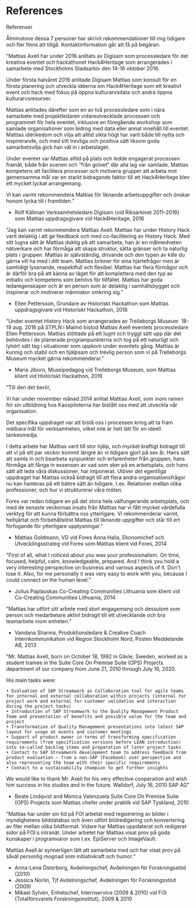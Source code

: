 # References

Referenser

Åtminstone dessa 7 personer har skrivit rekommendationer till mig tidigare och fler finns att tillgå. Kontaktinformation går att få på begäran.


”Mattias Axell har under 2016 anlitats av Digisam som processledare för det kreativa eventet och hackathonet Hack4Heritage som arrangerades i samarbete med Stockholms Stadsarkiv den 14-16 oktober 2016. 

Under första halvåret 2016 anlitade Digisam Mattias som konsult för en första planering och utveckla idéerna om Hack4Heritage som ett kreativt event och hack med fokus på öppna kulturarvsdata och andra öppna kulturarvsresurser. 

Mattias anlitades därefter som en av två processledare som i nära samarbete med projektledaren vidareutvecklade processen och programmet för hela eventet, inklusive en föregående workshop som samlade organisationer som bidrog med data eller annat innehåll till eventet. Mattias idérikedom och vilja att alltid sikta högt har varit både till nytta och inspirerande, och med sitt trevliga och positiva sätt liksom goda samarbetsvilja gick han väl in i arbetslaget. 

Under eventet var Mattias alltid på plats och ledde engagerat processen framåt, både från scenen och ”från golvet” där alla lag var samlade. Mattias kompetens att facilitera processer och motivera grupper att arbeta mot gemensamma mål var en starkt bidragande faktor till att Hack4Heritage blev ett mycket lyckat arrangemang.  

Vi kan varmt rekommendera Mattias för liknande arbetsuppgifter och önskar honom lycka till i framtiden.”

- Rolf Källman
Verksamhetsledare Digisam (vid Riksarkivet 2011-2016)
som Mattias uppdragsgivare vid Hack4Heritage, 2016

“Jag kan varmt rekommendera Mattias Axell. Mattias har under History Hack varit delaktig i att ge feedback och med co-facilitering av History Hack. Med sitt lugna sätt är Mattias duktig på att samarbeta, han är en målmedveten nätverkare och har förmåga att skapa struktur, sätta gränser och ta naturlig plats i gruppen. Mattias är självständig, drivande och den typen av kille du gärna vill ha med i ditt team. Mattias brinner för sina hjärtefrågor men är samtidigt lyssnande, respektfull och flexibel. Mattias har flera förmågor och är därför bra på att känna av läget för att komplettera med den typ av initiativ och kompetens som behövs för tillfället. Mattias har goda ledaregenskaper och är en person som är delaktig i samhällsbygget och inspirerar och motiverar människor omkring sig.”

- Ellen Pettersson,
Grundare av Historiskt Hackathon
som Mattias uppdragsgivare vid Historiskt Hackathon, 2016









“Under eventet History Hack som arrangerades av Trelleborgs Museum  18-19 aug. 2016 på STPLN i Malmö bistod Mattias Axell eventets processledare Ellen Pettersson. Mattias stöttade på ett lugnt och tryggt sätt upp där det behövdes i de planerade programpunkterna och tog på ett naturligt och lyhört sätt tag i situationer som uppkom under eventets gång. Mattias är kunnig och stabil och en hjälpsam och trevlig person som vi på Trelleborgs Museum mycket gärna rekommenderar.”
- Maria Jiborn,
Museipedagog vid Trelleborgs Museum,
som Mattias klient vid Historiskt Hackathon, 2016


“Till den det berör,

Vi har under november månad 2014 anlitat Mattias Axell, som inom ramen för sin utbildning hos Kaospiloterna har bistått oss med att utveckla vår organisation.

Det specifika uppdraget var att bistå oss i processen kring att ta fram mätbara mål för verksamheten, vilket inte är helt lätt för en ideell tankesmedja.

I detta arbete har Mattias varit till stor hjälp, och mycket kraftigt bidragit till att vi på ett par veckor kommit längre än vi tidigare gjort på sex år. Hans sätt att samla in och bearbeta synpunkter och erfarenheter från gruppen, hans förmåga att fånga in essensen av vad som sker på en arbetsplats, och hans sätt att leda våra diskussioner, har imponerat. Utöver det egentliga uppdraget har Mattias också bidragit till att flera andra organisationsfrågor nu kan hanteras på ett bättre sätt än tidigare, t.ex. Relationer mellan olika professioner, och hur vi strukturerar våra möten.

Fores var redan tidigare en på det stora hela välfungerande arbetsplats, och med de senaste veckornas insats från Mattias har vi fått mycket värdefulla verktyg för att kunna förbättra oss ytterligare. Vi rekommenderar varmt, helhjärtat och förbehållslöst Mattias till liknande uppgifter och står till ert förfogande för ytterligare upplysningar.”

- Mattias Goldmann,
VD vid Fores 
Anna Halla, 
Ekonomichef och Utvecklingsstrateg vid Fores
som Mattias klient vid Fores, 2014

”First of all, what I noticed about you was your professionalism. On time, focused, helpful, calm, knowledgeable, prepared. And I think you hold a very interesting perspective on business and various aspects of it. Don't lose it. Also, for me personally it was very easy to work with you, because I could connect on the human level.”

- Julius Paplauskas
Co-Creating Communities Lithuania
som klient vid Co-Creating Communities Lithuania, 2014
 
”Mattias har utfört sitt arbete med stort engagemang och dessutom som person och medarbetare aktivt bidragit till ett utvecklande och bra teamarbete inom enheten.”

- Vandana Sharma,
Produktionsledare & Creative Coach Internkommunikation 
vid Region Stockholm Nord, Posten Meddelande AB, 2013



”Mr. Mattias Axell, born on October 18, 1992 in Gävle, Sweden, worked as a student trainee in the Suite Core On Premise Suite (OPS) Projects department of our company from June 21, 2010 through July 16, 2020.

His main tasks were:

    • Evaluation of SAP Streamwork as Collaboration tool for agile teams for internal and external collaboration within projects (internal for project work and external for customer validation and interaction during the project tasks)
    • Introduction of SAP Streamwork to the Quality Management Product Team and presentation of benefits and possible value for the team and project
    • Transformation of Quality Management presentations into latest SAP layout for usage at events and customer meetings
    • Support of product owner in terms of transforming specification requirements (from specification versions before LEAN introduction) into so-called backlog items and preparation of later project tasks
    • Contact to SAP Streamwork development team to address feedback from product evaluation – from a non-SAP (Facebook) user perspective and also representing the team with their specific requirements 
    • Contact to a sustainability champion to get further insights

We would like to thank Mr. Axell for his very effective cooperation and wish him success in his studies and in the future.
Walldorf, July 16, 2010
SAP AG”

- Beate Lindqvist and Monica Valenzuela
Suite Core On Premise Suite (OPS) Projects 
som Mattias chefer under praktik vid SAP Tyskland, 2010

“Mattias har under sin tid på FOI arbetat med registrering av bilder i myndighetens bilddatabas och även utfört bildredigering och konvertering av filer mellan olika bildformat. Vidare har Mattias uppdaterat och redigerat sidor på FOI:s intranät. Under arbetet har Mattias visat prov på goda kunskaper i programvaror som t.ex. EpiServer och ImageVault. 

Mattias Axell är synnerligen lätt att samarbeta med och har visat prov på såväl personlig mognad som initiativkraft och humor.“
- Anna-Lena Österborg, Avdelningschef, Avdelningen för Forskningsstöd (2010)
- Jessica Norlin, Tjf Avdelningschef, Avdelningen för Forskningsstöd (2009)
- Mikael Sylvén, Enhetschef, Internservice (2009 & 2010)
vid FOI (Totalförsvarets Forskningsinstitut), 2009 & 2010
